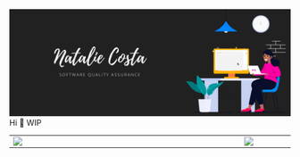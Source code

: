 <center>
    <tr>
        <img src="https://github.com/nataliecosta0/nataliecosta0/blob/main/images/NatalieCosta.png" width="960px"></h2>
    </t>
</center>
Hi 👋 WIP
<center>
    <table>
    <tr>
        <td><img width="400px" align="left" src="https://github-readme-stats.vercel.app/api/top-langs/?username=nataliecosta0&hide=html&layout=compact&theme=dracula" /></td>
        <td><img width="489px" align="left" src="https://github-readme-stats.vercel.app/api?username=nataliecosta0&theme=dracula"/></td>
    </tr> 
    </table>
</center> 



<!--
**nataliecosta0/nataliecosta0** is a ✨ _special_ ✨ repository because its `README.md` (this file) appears on your GitHub profile.

Here are some ideas to get you started:

- 🔭 I’m currently working on ...
- 🌱 I’m currently learning ...
- 👯 I’m looking to collaborate on ...
- 🤔 I’m looking for help with ...
- 💬 Ask me about ...
- 📫 How to reach me: ...
- 😄 Pronouns: ...
- ⚡ Fun fact: ...
-->

